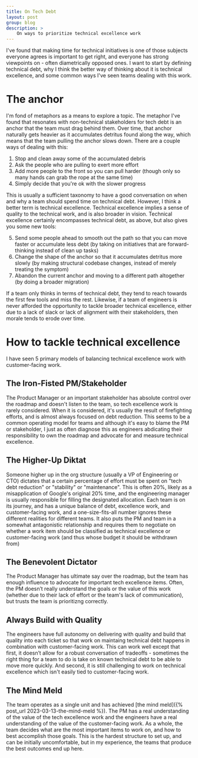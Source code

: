 ```yaml
---
title: On Tech Debt
layout: post
group: blog
description: >
    On ways to prioritize technical excellence work
---
```


I've found that making time for technical initiatives is one of those subjects everyone agrees is important to get right, and everyone has strong viewpoints on - often diametrically opposed ones. I want to start by defining technical debt, why I think the better way of thinking about it is technical excellence, and some common ways I've seen teams dealing with this work.

# The anchor

I'm fond of metaphors as a means to explore a topic. The metaphor I've found that resonates with non-technical stakeholders for tech debt is an anchor that the team must drag behind them. Over time, that anchor naturally gets heavier as it accumulates detritus found along the way, which means that the team pulling the anchor slows down. There are a couple ways of dealing with this:

1. Stop and clean away some of the accumulated debris
2. Ask the people who are pulling to exert more effort
3. Add more people to the front so you can pull harder (though only so many hands can grab the rope at the same time)
4. Simply decide that you're ok with the slower progress

This is usually a sufficient taxonomy to have a good conversation on when and why a team should spend time on technical debt. However, I think a better term is technical excellence. Technical excellence implies a sense of quality to the technical work, and is also broader in vision. Technical excellence certainly encompasses technical debt, as above, but also gives you some new tools:

5. Send some people ahead to smooth out the path so that you can move faster or accumulate less debt (by taking on initiatives that are forward-thinking instead of clean up tasks)
6. Change the shape of the anchor so that it accumulates detritus more slowly (by making structural codebase changes, instead of merely treating the symptom)
7. Abandon the current anchor and moving to a different path altogether (by doing a broader migration)

If a team only thinks in terms of technical debt, they tend to reach towards the first few tools and miss the rest. Likewise, if a team of engineers is never afforded the opportunity to tackle broader technical excellence, either due to a lack of slack or lack of alignment with their stakeholders, then morale tends to erode over time.

# How to tackle technical excellence

I have seen 5 primary models of balancing technical excellence work with customer-facing work.

## The Iron-Fisted PM/Stakeholder

The Product Manager or an important stakeholder has absolute control over the roadmap and doesn't listen to the team, so tech excellence work is rarely considered. When it is considered, it's usually the result of firefighting efforts, and is almost always focused on debt reduction. This seems to be a common operating model for teams and although it's easy to blame the PM or stakeholder, I just as often diagnose this as engineers abdicating their responsibility to own the roadmap and advocate for and measure technical excellence.

## The Higher-Up Diktat

Someone higher up in the org structure (usually a VP of Engineering or CTO) dictates that a certain percentage of effort must be spent on "tech debt reduction" or "stability" or "maintenance". This is often 20%, likely as a misapplication of Google's original 20% time, and the engineering manager is usually responsible for filling the designated allocation. Each team is on its journey, and has a unique balance of debt, excellence work, and customer-facing work, and a one-size-fits-all number ignores these different realities for different teams. It also puts the PM and team in a somewhat antagonistic relationship and requires them to negotiate on whether a work item should be classified as technical excellence or customer-facing work (and thus whose budget it should be withdrawn from)

## The Benevolent Dictator

The Product Manager has ultimate say over the roadmap, but the team has enough influence to advocate for important tech excellence items. Often, the PM doesn’t really understand the goals or the value of this work (whether due to their lack of effort or the team's lack of communication), but trusts the team is prioritizng correctly.

## Always Build with Quality

The engineers have full autonomy on delivering with quality and build that quality into each ticket so that work on maintaing technical debt happens in combination with customer-facing work. This can work well except that first, it doesn’t allow for a robust conversation of tradeoffs - sometimes the right thing for a team to do is take on known technical debt to be able to move more quickly. And second, it is still challenging to work on technical excellence which isn't easily tied to customer-facing work.

## The Mind Meld

The team operates as a single unit and has achieved [the mind meld]({% post_url 2023-03-13-the-mind-meld %}). The PM has a real understanding of the value of the tech excellence work and the engineers have a real understanding of the value of the customer-facing work. As a whole, the team decides what are the most important items to work on, and how to best accomplish those goals. This is the hardest structure to set up, and can be initially uncomfortable, but in my experience, the teams that produce the best outcomes end up here. 


